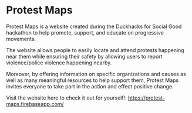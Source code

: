 # Protest Maps
Protest Maps is a website created during the Duckhacks for Social Good hackathon to help promote, support, and educate on progressive movements.  

The website allows people to easily locate and attend protests happening near them while ensuring their safety by allowing users to report violence/police violence happening nearby. 

Moreover, by offering information on specific organizations and causes as well as many meaningful resources to help support them, Protest Maps invites everyone to take part in the action and effect positive change.

Visit the website here to check it out for yourself!: https://protest-maps.firebaseapp.com/

